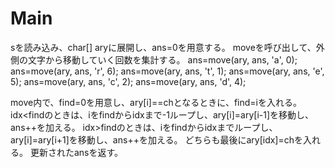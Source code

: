 # Main
sを読み込み、char[] aryに展開し、ans=0を用意する。
moveを呼び出して、外側の文字から移動していく回数を集計する。
		ans=move(ary, ans, 'a', 0);
		ans=move(ary, ans, 'r', 6);
		ans=move(ary, ans, 't', 1);
		ans=move(ary, ans, 'e', 5);
		ans=move(ary, ans, 'c', 2);
		ans=move(ary, ans, 'd', 4);

move内で、find=0を用意し、ary[i]==chとなるときに、find=iを入れる。
idx<findのときは、iをfindからidxまで-1ループし、ary[i]=ary[i-1]を移動し、ans++を加える。
idx>findのときは、iをfindからidxまでループし、ary[i]=ary[i+1]を移動し、ans++を加える。
どちらも最後にary[idx]=chを入れる。
更新されたansを返す。
